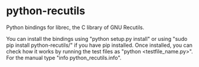 python-recutils
===============

Python bindings for librec, the C library of GNU Recutils.

You can install the bindings using "python setup.py install" or using "sudo pip install python-recutils/" if you have pip installed.
Once installed, you can check how it works by running the test files as "python <testfile_name.py>".
For the manual type "info python_recutils.info".
